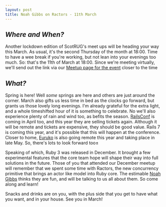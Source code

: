 ```yaml
---
layout: post
title: Noah Gibbs on Ractors - 11th March
---
```


## *Where and When?*
Another lockdown edition of ScotRUG's meet ups will be heading your way this March. As usual, it's the second Thursday of the month at 18:00. Time to have a wee break if you're working, but not lean into your evenings too much. So: that's the 11th of March at 18:00. Since we're meeting virtually, we'll send out the link via our [Meetup page for the event](https://www.meetup.com/meetup-group-Xwgucjde/events/mljltlyccfbpb/) closer to the time


## *What?*
Spring is here! Well _some_ springs are here and others are just around the corner. March also gifts us less time in bed as the clocks go forward, but grants us those lovely long evenings. I'm already grateful for the extra light, and a whole timeshifted hour of it is something to celebrate. No we'll also experience plenty of rain and wind too, as befits the season. [RailsConf](https://railsconf.com) is coming in April too, and this year they are selling tickets again. Although it  will be remote and tickets are expensive, they should be good value. Rails 7 is coming this year, and it's possible that this will happen at the conference. Closer to home, [Euruko](https://euruko2021.org/) is also going remote this year and taking place in late May. So, there's lots to look forward too±

Speaking of which, Ruby 3 was released in December. It brought a few experimental features that the core team hope will shape their way into full solutions in the future. Those of you that attended our December meetup will remember that we spent some time with Ractors, the new concurrency primitive that brings an actor like model into Ruby core. The estimable [Noah Gibbs](https://twitter.com/codefolio) thinks they are fun, and will be talking to us all about them. So come along and learn!

Snacks and drinks are on you, with the plus side that you get to have what you want, and in your house. See you in March!
